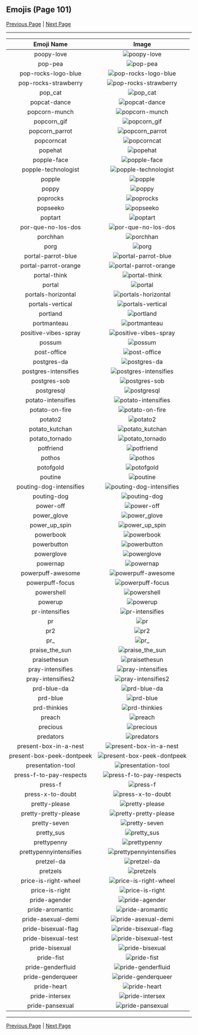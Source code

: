 
## Emojis (Page 101)

[Previous Page](/docs/hc/page-p-0100.md)
  | [Next Page](/docs/hc/page-p-0102.md)

<hr />

|Emoji Name|Image|
| :-: | :-: |
|poopy-love| ![poopy-love](/emojis/hc/poopy-love.png)|
|pop-pea| ![pop-pea](/emojis/hc/pop-pea.png)|
|pop-rocks-logo-blue| ![pop-rocks-logo-blue](/emojis/hc/pop-rocks-logo-blue.png)|
|pop-rocks-strawberry| ![pop-rocks-strawberry](/emojis/hc/pop-rocks-strawberry.png)|
|pop_cat| ![pop_cat](/emojis/hc/pop_cat.gif)|
|popcat-dance| ![popcat-dance](/emojis/hc/popcat-dance.gif)|
|popcorn-munch| ![popcorn-munch](/emojis/hc/popcorn-munch.gif)|
|popcorn_gif| ![popcorn_gif](/emojis/hc/popcorn_gif.gif)|
|popcorn_parrot| ![popcorn_parrot](/emojis/hc/popcorn_parrot.gif)|
|popcorncat| ![popcorncat](/emojis/hc/popcorncat.gif)|
|popehat| ![popehat](/emojis/hc/popehat.png)|
|popple-face| ![popple-face](/emojis/hc/popple-face.png)|
|popple-technologist| ![popple-technologist](/emojis/hc/popple-technologist.png)|
|popple| ![popple](/emojis/hc/popple.png)|
|poppy| ![poppy](/emojis/hc/poppy.png)|
|poprocks| ![poprocks](/emojis/hc/poprocks.png)|
|popseeko| ![popseeko](/emojis/hc/popseeko.jpg)|
|poptart| ![poptart](/emojis/hc/poptart.png)|
|por-que-no-los-dos| ![por-que-no-los-dos](/emojis/hc/por-que-no-los-dos.png)|
|porchhan| ![porchhan](/emojis/hc/porchhan.png)|
|porg| ![porg](/emojis/hc/porg.png)|
|portal-parrot-blue| ![portal-parrot-blue](/emojis/hc/portal-parrot-blue.gif)|
|portal-parrot-orange| ![portal-parrot-orange](/emojis/hc/portal-parrot-orange.gif)|
|portal-think| ![portal-think](/emojis/hc/portal-think.gif)|
|portal| ![portal](/emojis/hc/portal.png)|
|portals-horizontal| ![portals-horizontal](/emojis/hc/portals-horizontal.gif)|
|portals-vertical| ![portals-vertical](/emojis/hc/portals-vertical.gif)|
|portland| ![portland](/emojis/hc/portland.jpg)|
|portmanteau| ![portmanteau](/emojis/hc/portmanteau.png)|
|positive-vibes-spray| ![positive-vibes-spray](/emojis/hc/positive-vibes-spray.png)|
|possum| ![possum](/emojis/hc/possum.png)|
|post-office| ![post-office](/emojis/hc/post-office.jpg)|
|postgres-da| ![postgres-da](/emojis/hc/postgres-da.png)|
|postgres-intensifies| ![postgres-intensifies](/emojis/hc/postgres-intensifies.gif)|
|postgres-sob| ![postgres-sob](/emojis/hc/postgres-sob.png)|
|postgresql| ![postgresql](/emojis/hc/postgresql.png)|
|potato-intensifies| ![potato-intensifies](/emojis/hc/potato-intensifies.gif)|
|potato-on-fire| ![potato-on-fire](/emojis/hc/potato-on-fire.gif)|
|potato2| ![potato2](/emojis/hc/potato2.png)|
|potato_kutchan| ![potato_kutchan](/emojis/hc/potato_kutchan.jpg)|
|potato_tornado| ![potato_tornado](/emojis/hc/potato_tornado.png)|
|potfriend| ![potfriend](/emojis/hc/potfriend.png)|
|pothos| ![pothos](/emojis/hc/pothos.jpg)|
|potofgold| ![potofgold](/emojis/hc/potofgold.png)|
|poutine| ![poutine](/emojis/hc/poutine.png)|
|pouting-dog-intensifies| ![pouting-dog-intensifies](/emojis/hc/pouting-dog-intensifies.gif)|
|pouting-dog| ![pouting-dog](/emojis/hc/pouting-dog.png)|
|power-off| ![power-off](/emojis/hc/power-off.png)|
|power_glove| ![power_glove](/emojis/hc/power_glove.png)|
|power_up_spin| ![power_up_spin](/emojis/hc/power_up_spin.gif)|
|powerbook| ![powerbook](/emojis/hc/powerbook.png)|
|powerbutton| ![powerbutton](/emojis/hc/powerbutton.png)|
|powerglove| ![powerglove](/emojis/hc/powerglove.png)|
|powernap| ![powernap](/emojis/hc/powernap.jpg)|
|powerpuff-awesome| ![powerpuff-awesome](/emojis/hc/powerpuff-awesome.png)|
|powerpuff-focus| ![powerpuff-focus](/emojis/hc/powerpuff-focus.gif)|
|powershell| ![powershell](/emojis/hc/powershell.jpg)|
|powerup| ![powerup](/emojis/hc/powerup.gif)|
|pr-intensifies| ![pr-intensifies](/emojis/hc/pr-intensifies.gif)|
|pr| ![pr](/emojis/hc/pr.png)|
|pr2| ![pr2](/emojis/hc/pr2.png)|
|pr_| ![pr_](/emojis/hc/pr_.png)|
|praise_the_sun| ![praise_the_sun](/emojis/hc/praise_the_sun.gif)|
|praisethesun| ![praisethesun](/emojis/hc/praisethesun.jpg)|
|pray-intensifies| ![pray-intensifies](/emojis/hc/pray-intensifies.gif)|
|pray-intensifies2| ![pray-intensifies2](/emojis/hc/pray-intensifies2.gif)|
|prd-blue-da| ![prd-blue-da](/emojis/hc/prd-blue-da.png)|
|prd-blue| ![prd-blue](/emojis/hc/prd-blue.png)|
|prd-thinkies| ![prd-thinkies](/emojis/hc/prd-thinkies.png)|
|preach| ![preach](/emojis/hc/preach.jpg)|
|precious| ![precious](/emojis/hc/precious.jpg)|
|predators| ![predators](/emojis/hc/predators.png)|
|present-box-in-a-nest| ![present-box-in-a-nest](/emojis/hc/present-box-in-a-nest.png)|
|present-box-peek-dontpeek| ![present-box-peek-dontpeek](/emojis/hc/present-box-peek-dontpeek.png)|
|presentation-tool| ![presentation-tool](/emojis/hc/presentation-tool.png)|
|press-f-to-pay-respects| ![press-f-to-pay-respects](/emojis/hc/press-f-to-pay-respects.png)|
|press-f| ![press-f](/emojis/hc/press-f.png)|
|press-x-to-doubt| ![press-x-to-doubt](/emojis/hc/press-x-to-doubt.png)|
|pretty-please| ![pretty-please](/emojis/hc/pretty-please.png)|
|pretty-pretty-please| ![pretty-pretty-please](/emojis/hc/pretty-pretty-please.png)|
|pretty-seven| ![pretty-seven](/emojis/hc/pretty-seven.png)|
|pretty_sus| ![pretty_sus](/emojis/hc/pretty_sus.png)|
|prettypenny| ![prettypenny](/emojis/hc/prettypenny.jpg)|
|prettypennyintensifies| ![prettypennyintensifies](/emojis/hc/prettypennyintensifies.gif)|
|pretzel-da| ![pretzel-da](/emojis/hc/pretzel-da.png)|
|pretzels| ![pretzels](/emojis/hc/pretzels.png)|
|price-is-right-wheel| ![price-is-right-wheel](/emojis/hc/price-is-right-wheel.gif)|
|price-is-right| ![price-is-right](/emojis/hc/price-is-right.png)|
|pride-agender| ![pride-agender](/emojis/hc/pride-agender.png)|
|pride-aromantic| ![pride-aromantic](/emojis/hc/pride-aromantic.png)|
|pride-asexual-demi| ![pride-asexual-demi](/emojis/hc/pride-asexual-demi.png)|
|pride-bisexual-flag| ![pride-bisexual-flag](/emojis/hc/pride-bisexual-flag.png)|
|pride-bisexual-test| ![pride-bisexual-test](/emojis/hc/pride-bisexual-test.png)|
|pride-bisexual| ![pride-bisexual](/emojis/hc/pride-bisexual.png)|
|pride-fist| ![pride-fist](/emojis/hc/pride-fist.png)|
|pride-genderfluid| ![pride-genderfluid](/emojis/hc/pride-genderfluid.png)|
|pride-genderqueer| ![pride-genderqueer](/emojis/hc/pride-genderqueer.png)|
|pride-heart| ![pride-heart](/emojis/hc/pride-heart.png)|
|pride-intersex| ![pride-intersex](/emojis/hc/pride-intersex.png)|
|pride-pansexual| ![pride-pansexual](/emojis/hc/pride-pansexual.png)|

<hr/>

[Previous Page](/docs/hc/page-p-0100.md)
  | [Next Page](/docs/hc/page-p-0102.md)